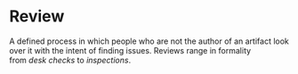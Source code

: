 # Review


A defined process in which people who are not the author of an artifact
look over it with the intent of finding issues. Reviews range in
formality from *desk checks* to *inspections*.


